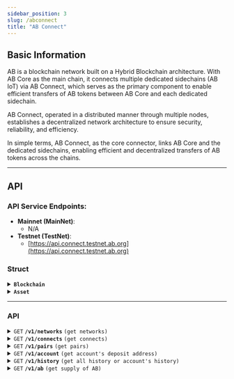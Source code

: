 ```yaml
---
sidebar_position: 3
slug: /abconnect
title: "AB Connect"
---
```


## Basic Information

AB is a blockchain network built on a Hybrid Blockchain architecture. With AB Core as the main chain, it connects multiple dedicated sidechains (AB IoT) via AB Connect, which serves as the primary component to enable efficient transfers of AB tokens between AB Core and each dedicated sidechain.

AB Connect, operated in a distributed manner through multiple nodes, establishes a decentralized network architecture to ensure security, reliability, and efficiency.

In simple terms, AB Connect, as the core connector, links AB Core and the dedicated sidechains, enabling efficient and decentralized transfers of AB tokens across the chains.

---

## API

### **API Service Endpoints**:
  - **Mainnet (MainNet)**:  
    - N/A
  - **Testnet (TestNet)**:
    - [https://api.connect.testnet.ab.org](https://api.connect.testnet.ab.org)


### Struct

<details>
 <summary><code><b>Blockchain</b></code></summary>

####

> | name         | value                                                           | desc                                 |
> |--------------|-----------------------------------------------------------------|--------------------------------------|
> | `network`    | `ABCore`, `ABIoT`, `ABCoreTestnet`, `ABIoTTestnet`              | blockchain network name of AB network|
> | `chain_id`   | `1`, `1012` or `main`, `test`                                   | get from rpc, `eth_chainId` for evm  |
> | `base_chain` | `Ethereum`, `NewChain`                                          | Base chain                           |
> | `slug`       | uuid, one of `abcore`, `abiot`, `abcoretestnet`, `abiottestnet` | uid                                  |

##### Example

> | network   | chain_id | base_chain | slug              |
> |-----------|----------|------------|-------------------|
> | ABIoT    | 1012     | NewChain   | abiot            |
> | ABCore  | 36888        | Ethereum   | abcore          |
> | ABIoTTestnet    | 1007     | NewChain   | abiottestnet    |
> | ABCoreTestnet  | 26888 | Ethereum   | abcoretestnet  |

</details>


<details>
 <summary><code><b>Asset</b></code></summary>

####

> | name       | desc                                       |
> |------------|--------------------------------------------|
> | asset      | empty for native coin or address for token | 
> | name       | name                                       |
> | symbol     | symbol                                     |
> | decimals   | 0-18, for AB is 18                         |
> | asset_type | `Coin`, `ERC-20`, `NRC-6`, `BRC-20`        |
> | network    | Blockchain.network                         |
> | chain_id   | Blockchain.chain_id                        |
> | base_chain | Blockchain.base_chain                      |
> | Slug       | Blockchain.slug                            |

##### Example

> | asset| name| symbol| decimal | asset_type | network  | chain_id | base_chain | slug     | desc                     |
> |----- |-----|-------|---------|------------|----------|----------|------------|----------|--------------------------|
> |      | AB  | AB    | 18      | Coin       | ABIoT    | 1012     | NewChain   | abiot    | AB IoT native asset      |
> |      | AB  | AB    | 18      | Coin       | ABCore   | 36888    | Ethereum   | abcore   | AB Core native asset     |

</details>

---


### API

<details>
 <summary><code>GET</code> <code><b>/v1/networks</b></code> <code>(get networks)</code></summary>

#### Parameters

> None

#### Responses

array of `Blockchain`

#### Example cURL

> ```javascript
>  curl http://localhost:9699/v1/networks
> ```

```json
{
  "networks": [
    {
      "network": "ABCore",
      "chain_id": "36888",
      "base_chain": "Ethereum",
      "slug": "abcore"
    },
    {
      "network": "ABIoT",
      "chain_id": "1012",
      "base_chain": "NewChain",
      "slug": "abiot"
    }
  ]
}
```

</details>

<details>
 <summary><code>GET</code> <code><b>/v1/connects</b></code> <code>(get connects)</code></summary>

#### Parameters

> None

#### Responses

> | name                     | value                | desc                                |
> |--------------------------|----------------------|-------------------------------------|
> | `bc1`                | `Blockchain`              | blockchain a                             |
> | `bc2`                | `Blockchain`              | blockchain b                             |

#### Example cURL

> ```javascript
>  curl http://localhost:9699/v1/connects
> ```

```json
{
  "connects": [
    {
      "bc1": {
        "network": "ABCore",
        "chain_id": "36888",
        "base_chain": "Ethereum",
        "slug": "abcore"
      },
      "bc2": {
        "network": "ABIoT",
        "chain_id": "1012",
        "base_chain": "NewChain",
        "slug": "abiot"
      }
    }
  ]
}
```

</details>

<details>
 <summary><code>GET</code> <code><b>/v1/pairs</b></code> <code>(get pairs)</code></summary>

#### Parameters

> None

#### Responses

> | name                     | value                | desc                                |
> |--------------------------|----------------------|-------------------------------------|
> | `id`                     | pair id              | the id of pair                      |
> | `asset_a_id`             | asset id             | the id of asset A                   |
> | `asset_b_id`             | asset id             | the id of asset  B                  |
> | `asset_a`                | `Asset`              | asset_a                             |
> | `asset_b`                | `Asset`              | asset_b                             |
> | `a2b_min_deposit_amount` | string, unit is AB   | min deposit amount for asset a to b |
> | `b2a_min_deposit_amount` | string, unit is AB   | min deposit amount for asset b to a |
> | `a2b_fee_percent`        | float, base on 10000 | fee percent for asset a to b        |
> | `b2a_fee_percent`        | float, base on 10000 | fee percent for asset b to a        |
> | `a2b_fee_min_amount`     | string, unit is AB   | min fee for asset a to b            |
> | `b2a_fee_min_amount`     |string, unit is AB    | min fee for asset b to a            |
> | `b2a_fee_min_amount`     |string, unit is AB    | min fee for asset b to a            |
> | `connect_pair`            | string               | merge of blockchain slug for a-b    |


#### Example cURL

> ```javascript
>  curl http://localhost:9699/v1/pairs
> ```

```json
{
  "pairs": [
    {
      "id": "1",
      "asset_a_id": "1",
      "asset_b_id": "2",
      "asset_a": {
        "id": "1",
        "asset": "",
        "name": "AB",
        "symbol": "AB",
        "decimals": 18,
        "asset_type": "Coin",
        "network": "ABCore",
        "chain_id": "36888",
        "base_chain": "Ethereum",
        "slug": "abcore"
      },
      "asset_b": {
        "id": "2",
        "asset": "",
        "name": "AB",
        "symbol": "AB",
        "decimals": 18,
        "asset_type": "Coin",
        "network": "ABIoT",
        "chain_id": "1012",
        "base_chain": "NewChain",
        "slug": "abiot"
      },
      "a2b_min_deposit_amount": "12",
      "b2a_min_deposit_amount": "12",
      "a2b_fee_percent": "0.000000",
      "b2a_fee_percent": "0.000000",
      "a2b_fee_min_amount": "11.55",
      "b2a_fee_min_amount": "11.55",
      "connect_pair": "abcore-abiot"
    }
  ]
}
```

</details>

<details>
 <summary><code>GET</code> <code><b>/v1/account</b></code> <code>(get account's deposit address)</code></summary>

#### Parameters

> | name                   | value     | desc                                                                       |
> |------------------------|-----------|----------------------------------------------------------------------------|
> | `recipient_address`    | `address` | recipient address on recipient blockchain, user's address to receive asset |
> | `recipient_blockchain` | `slug`    | slug of recipient blockchain                                               | 
> | `deposit_blockchain`   | `slug`    | slug of deposit blockchain                                                 |

#### Responses

> | name                   | value     | desc                                                                       |
> |------------------------|-----------|----------------------------------------------------------------------------|
> | `recipient_address`    | `address` | recipient address on recipient blockchain, user's address to receive asset |
> | `recipient_blockchain` | `slug`    | slug of recipient blockchain                                               | 
> | `deposit_blockchain`   | `slug`    | slug of deposit blockchain                                                 |
> | `deposit_address`      | `address` | deposit address on deposit blockchain, which used for use to send asset to |


#### Example cURL

> ```bash
>  curl http://127.0.0.1:9699/v1/account?recipient_address=0xd8dA6BF26964aF9D7eEd9e03E53415D37aA96045&recipient_blockchain=abcore&deposit_blockchain=abiot
> ```

```json
{
  "recipient_address": "0xd8dA6BF26964aF9D7eEd9e03E53415D37aA96045",
  "recipient_blockchain": "abcore",
  "deposit_address": "NEW17zWPekqx7GKGQFvzk3wqF4SbYFgv1xoCpMo",
  "deposit_blockchain": "abiot"
}
```

</details>

<details>
 <summary><code>GET</code> <code><b>/v1/history</b></code> <code>(get all history or account's history)</code></summary>

#### Parameters

> | name                     | value                                | desc                                        |
> |--------------------------|--------------------------------------|---------------------------------------------|
> | `page_id`                | uint64                               | `Optional`, page id, default 0              |
> | `page_size`              | 50                                   | `Optional`, page size, default 50           |
> | `source_deposit_address` | `address` on `source_blockchain`     | `deposit_address` get by `v1/account`       |
> | `source_sender`          | `address` on `source_blockchain`     | the address who send AB to `deposit_address`|
> | `source_blockchain`      | `slug` of `blockchain`               | slug of blockchain, get by `v1/networks`    |
> | `destination_address`    | `address` on `destination_blockchain`| `deposit_address` get by `v1/account`       |
> | `destination_blockchain` | `slug` of `blockchain`               | slug of blockchain                          |

if `address` and `blockchain` is empty, return all history 

#### Responses


> | name     | value     | desc           |
> |----------|-----------|----------------|
> | `status` | `Deposit`,`Pending`,`Confirmed` | current status |
> | `list`   | `History` | history list   |


the  `History` is as follow:
 
| Name | Type | Description |
|------|------|-------------|
| id | integer | Unique ID of the history record |
| pair_id | integer | Pair ID related to this transfer |
| source_slug | string | Slug of the source blockchain |
| source_network | string | Source network name |
| source_chain_id | string | Source blockchain chain ID |
| source_base_chain | string | Source blockchain base chain |
| destination_slug | string | Slug of the destination blockchain |
| destination_network | string | Destination network name |
| destination_chain_id | string | Destination blockchain chain ID |
| destination_base_chain | string | Destination blockchain base chain |
| source_deposit_address | string | Deposit address on the source blockchain |
| source_sender | string | Sender address on the source blockchain |
| destination_address | string | Destination address on the destination blockchain |
| source_block_number | string | Block number of source blockchain transaction |
| destination_block_number | string | Block number of destination blockchain transaction |
| source_block_timestamp | string | Block timestamp of source blockchain transaction |
| destination_block_timestamp | string | Block timestamp of destination blockchain transaction |
| source_tx_hash | string | Transaction hash on the source blockchain |
| destination_tx_hash | string | Transaction hash on the destination blockchain |
| source_asset_id | integer | Asset ID |
| source_asset_address | string | Asset address on the source blockchain (empty if native) |
| source_asset_name | string | Asset name |
| source_asset_symbol | string | Asset symbol |
| source_asset_decimals | integer | Asset decimals |
| source_asset_type | string | Asset type (e.g., Coin, ERC20) |
| destination_asset_id | integer | Asset ID |
| destination_asset_address | string | Asset address on the destination blockchain (empty if native) |
| destination_asset_name | string | Asset name |
| destination_asset_symbol | string | Asset symbol |
| destination_asset_decimals | integer | Asset decimals |
| destination_asset_type | string | Asset type (e.g., Coin, ERC-20) |
| source_amount | string | Amount sent on the source blockchain |
| destination_amount | string | Amount received on the destination blockchain |
| fee | string | Fee amount charged during the transfer |
| status | string | Status of the transfer (`Deposit`,`Pending`,`Confirmed`,`Error`) |


##### Example cURL

> ```javascript
>  curl http://localhost:9699/v1/history
> ```

```json
{
  "page_id": "1",
  "page_size": "1",
  "total_page": "4",
  "total_history": "3",
  "list": [
    {
      "id": "3",
      "pair_id": "1",
      "source_slug": "abiot",
      "source_network": "ABIoT",
      "source_chain_id": "1012",
      "source_base_chain": "NewChain",
      "destination_slug": "abcore",
      "destination_network": "ABCore",
      "destination_chain_id": "36888",
      "destination_base_chain": "Ethereum",
      "source_deposit_address": "NEW17zVctFa42dC1rBNFPf775Bq34yiwWLz4GM1",
      "source_sender": "NEW17zS9ZvgGV1EaT8KT2tLjqRvQbcApjFot8xj",
      "destination_address": "0x7EdC0CaDD6c20811058D4FB3EDA6F9218cCC7332",
      "source_block_number": "15368195",
      "destination_block_number": "4579902",
      "source_block_timestamp": "1746118154",
      "destination_block_timestamp": "1746118194",
      "source_tx_hash": "0x7abaedaaed2f2da1ebc9c0622e06a80725149db5adf1df363c92011644de0b0f",
      "destination_tx_hash": "0xd4d5cea2d5ae6b89a70257cff068587938c367c6f5729a4929b974060ac3db1b",
      "source_asset_id": "2",
      "source_asset_address": "",
      "source_asset_name": "AB",
      "source_asset_symbol": "AB",
      "source_asset_decimals": 18,
      "source_asset_type": "Coin",
      "destination_asset_id": "1",
      "destination_asset_address": "",
      "destination_asset_name": "AB",
      "destination_asset_symbol": "AB",
      "destination_asset_decimals": 18,
      "destination_asset_type": "Coin",
      "source_amount": "100",
      "destination_amount": "88.45",
      "fee": "11.55",
      "status": "Confirmed"
    }
  ],
  "source_deposit_address": "",
  "source_sender": "",
  "source_blockchain": "",
  "source_asset_id": "",
  "destination_address": "",
  "destination_blockchain": "",
  "destination_asset_id": "",
  "pairId": "",
  "status": ""
}
```

</details>


<details>
 <summary><code>GET</code> <code><b>/v1/ab</b></code> <code>(get supply of AB)</code></summary>

#### Parameters

> None

#### Responses


> | name     | value     | desc           |
> |----------|-----------|----------------|
> | `chains`   | `Chain` | chain list   |


the  `Chain` is as follow:
 
> | name                     | value                | desc                                |
> |--------------------------|----------------------|-------------------------------------|
> | `slug`                   | `abcore`,`abiot`     | slug of blockchain, get by `/v1/networks`|
> | `network`             | `ABCore`,`ABIoT` | network of blockchain |
> | `chain_id`   | string, `1`, `1012` or `main`, `test` | get from rpc, `eth_chainId` |
> | `base_chain` | `Ethereum`, `NewChain`          | Base chain |
> | `status`                | `OK`,`STUCK`, `OFFLINE`, `SYNCING` | status of chain |
> | `latest_height`        | number | latest block number        |
> | `name`     | `AB`   |  the name of AB in this chain |
> | `symbol`            | `AB`               | the symbol of AB in this chain |
> | `decimals`            | `18`               | the decimals of AB in this chain |
> | `supply`            | string               | the amount of AB in unit `AB` |

The `totalSupply` of `AB` is the sum of the `supply` from each chain.

##### Example cURL

> ```javascript
>  curl http://localhost:9699/v1/ab
> ```

```json
{
  "chains": [
    {
      "slug": "abcore",
      "network": "ABCore",
      "chain_id": "36888",
      "base_chain": "Ethereum",
      "status": "OK",
      "latest_height": "4648796",
      "name": "AB",
      "symbol": "AB",
      "decimals": 18,
      "supply": "80.05"
    },
    {
      "slug": "abiot",
      "network": "ABIoT",
      "chain_id": "1012",
      "base_chain": "NewChain",
      "status": "OK",
      "latest_height": "15391173",
      "name": "AB",
      "symbol": "AB",
      "decimals": 18,
      "supply": "99999999919.95"
    }
  ]
}
```

</details>
